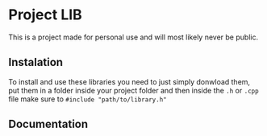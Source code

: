 # Project LIB

This is a project made for personal use and will most likely never be public.

## Instalation

To install and use these libraries you need to just simply donwload them, put them in a folder inside your project folder and then inside the `.h` or `.cpp` file make sure to `#include "path/to/library.h"`

## Documentation
